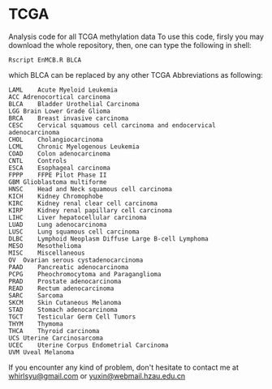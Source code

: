 # TCGA
Analysis code for all TCGA methylation data
To use this code, firsly you may download the whole repository, then, one can type the following in shell:
```
Rscript EnMCB.R BLCA
```
which BLCA can be replaced by any other TCGA Abbreviations as following:
```
LAML	Acute Myeloid Leukemia
ACC	Adrenocortical carcinoma
BLCA	Bladder Urothelial Carcinoma
LGG	Brain Lower Grade Glioma
BRCA	Breast invasive carcinoma
CESC	Cervical squamous cell carcinoma and endocervical adenocarcinoma
CHOL	Cholangiocarcinoma
LCML	Chronic Myelogenous Leukemia
COAD	Colon adenocarcinoma
CNTL	Controls
ESCA	Esophageal carcinoma
FPPP	FFPE Pilot Phase II
GBM	Glioblastoma multiforme
HNSC	Head and Neck squamous cell carcinoma
KICH	Kidney Chromophobe
KIRC	Kidney renal clear cell carcinoma
KIRP	Kidney renal papillary cell carcinoma
LIHC	Liver hepatocellular carcinoma
LUAD	Lung adenocarcinoma
LUSC	Lung squamous cell carcinoma
DLBC	Lymphoid Neoplasm Diffuse Large B-cell Lymphoma
MESO	Mesothelioma
MISC	Miscellaneous
OV	Ovarian serous cystadenocarcinoma
PAAD	Pancreatic adenocarcinoma
PCPG	Pheochromocytoma and Paraganglioma
PRAD	Prostate adenocarcinoma
READ	Rectum adenocarcinoma
SARC	Sarcoma
SKCM	Skin Cutaneous Melanoma
STAD	Stomach adenocarcinoma
TGCT	Testicular Germ Cell Tumors
THYM	Thymoma
THCA	Thyroid carcinoma
UCS	Uterine Carcinosarcoma
UCEC	Uterine Corpus Endometrial Carcinoma
UVM	Uveal Melanoma
```
If you encounter any kind of problem, don't hesitate to contact me at whirlsyu@gmail.com or yuxin@webmail.hzau.edu.cn
